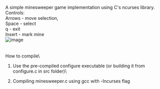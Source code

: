 A simple minesweeper game implementation using C's ncurses library.\
Controls:\
Arrows - move selection,\
Space - select\
q - exit\
Insert - mark mine\
![image](https://github.com/user-attachments/assets/734b5c4e-b2bb-4db2-91bc-da308bc3f6c5)\
\
\
How to compile\

1. Use the pre-compiled configure executable (or building it from configure.c in src folder)\

2. Compiling minesweeper.c using gcc with -lncurses flag
